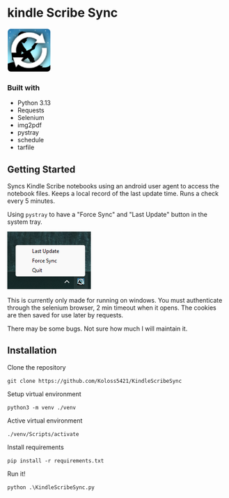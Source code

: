 # kindle Scribe Sync

![Kindle Scribe Sync Icon](https://github.com/Koloss5421/KindleScribeSync/blob/main/KindleScribeSyncIcon.png?raw=true)

### Built with
 - Python 3.13
 - Requests
 - Selenium
 - img2pdf
 - pystray
 - schedule
 - tarfile

## Getting Started
Syncs Kindle Scribe notebooks using an android user agent to access the notebook files. 
Keeps a local record of the last update time. Runs a check every 5 minutes.

Using `pystray` to have a "Force Sync" and "Last Update" button in the system tray.

![Kindle Scribe Sync Screenshot](https://github.com/Koloss5421/KindleScribeSync/blob/main/docs/screenshot.png?raw=true)

This is currently only made for running on windows. 
You must authenticate through the selenium browser, 2 min timeout when it opens.
The cookies are then saved for use later by requests.

There may be some bugs. Not sure how much I will maintain it.

## Installation

Clone the repository
```
git clone https://github.com/Koloss5421/KindleScribeSync
```

Setup virtual environment
```
python3 -m venv ./venv
```

Active virtual environment
```
./venv/Scripts/activate
```

Install requirements
```
pip install -r requirements.txt
```

Run it!
```
python .\KindleScribeSync.py
```

